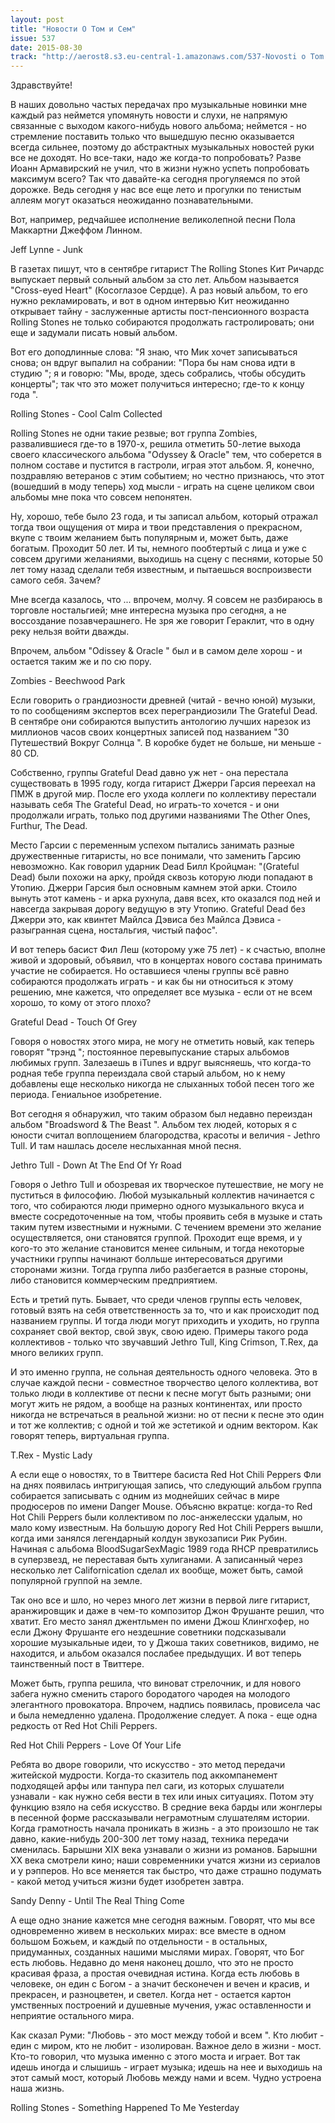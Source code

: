 ```yaml
---
layout: post
title: "Новости О Том и Сем"
issue: 537
date: 2015-08-30
track: "http://aerost8.s3.eu-central-1.amazonaws.com/537-Novosti o Tom I Sem.mp3"
---
```


Здравствуйте!

В наших довольно частых передачах про музыкальные новинки мне каждый раз неймется упомянуть новости и слухи, не напрямую связанные с выходом какого-нибудь нового альбома; неймется - но стремление поставить только что вышедшую песню оказывается всегда сильнее, поэтому до абстрактных музыкальных новостей руки все не доходят. Но все-таки, надо же когда-то попробовать? Разве Иоанн Армавирский не учил, что в жизни нужно успеть попробовать максимум всего? Так что давайте-ка сегодня прогуляемся по этой дорожке. Ведь сегодня у нас все еще лето и прогулки по тенистым аллеям могут оказаться неожиданно познавательными.

Вот, например, редчайшее исполнение великолепной песни Пола Маккартни Джеффом Линном.

Jeff Lynne - Junk

В газетах пишут, что в сентябре гитарист The Rolling Stones Кит Ричардс выпускает первый сольный альбом за сто лет. Альбом называется "Cross-eyed Heart" (Косоглазое Сердце). А раз новый альбом, то его нужно рекламировать, и вот в одном интервью Кит неожиданно открывает тайну - заслуженные артисты пост-пенсионного возраста Rolling Stones не только собираются продолжать гастролировать; они еще и задумали писать новый альбом.

Вот его доподлинные слова: "Я знаю, что Мик хочет записываться снова; он вдруг выпалил на собрании: "Пора бы нам снова идти в студию "; я и говорю: "Мы, вроде, здесь собрались, чтобы обсудить концерты"; так что это может получиться интересно; где-то к концу года ".

Rolling Stones - Cool Calm Collected

Rolling Stones не одни такие резвые; вот группа Zombies, развалившиеся где-то в 1970-х, решила отметить 50-летие выхода своего классического альбома "Odyssey & Oracle" тем, что соберется в полном составе и пустится в гастроли, играя этот альбом. Я, конечно, поздравляю ветеранов с этим событием; но честно признаюсь, что этот (вошедший в моду теперь) ход мысли - играть на сцене целиком свои альбомы мне пока что совсем непонятен.

Ну, хорошо, тебе было 23 года, и ты записал альбом, который отражал тогда твои ощущения от мира и твои представления о прекрасном, вкупе с твоим желанием быть популярным и, может быть, даже богатым. Проходит 50 лет. И ты, немного пообтертый с лица и уже с совсем другими желаниями, выходишь на сцену с песнями, которые 50 лет тому назад сделали тебя известным, и пытаешься воспроизвести самого себя. Зачем?

Мне всегда казалось, что ... впрочем, молчу. Я совсем не разбираюсь в торговле ностальгией; мне интересна музыка про сегодня, а не воссоздание позавчерашнего. Не зря же говорит Гераклит, что в одну реку нельзя войти дважды.

Впрочем, альбом "Odissey & Oracle " был и в самом деле хорош - и остается таким же и по сю пору.

Zombies - Beechwood Park

Если говорить о грандиозности древней (читай - вечно юной) музыки, то по сообщениям экспертов всех переграндиозили The Grateful Dead. В сентябре они собираются выпустить антологию лучших нарезок из миллионов часов своих концертных записей под названием "30 Путешествий Вокруг Солнца ". В коробке будет не больше, ни меньше - 80 СD.

Cобственно, группы Grateful Dead давно уж нет - она перестала существовать в 1995 году, когда гитарист Джерри Гарсия переехал на ПМЖ в другой мир. После его ухода коллеги по коллективу перестали называть себя The Grateful Dead, но играть-то хочется - и они продолжали играть, только под другими названиями The Other Ones, Furthur, The Dead.

Место Гарсии с переменным успехом пытались занимать разные дружественные гитаристы, но все понимали, что заменить Гарсию невозможно. Как говорил ударник Dead Билл Кройцман: "(Grateful Dead) были похожи на арку, пройдя сквозь которую люди попадают в Утопию. Джерри Гарсия был основным камнем этой арки. Стоило вынуть этот камень - и арка рухнула, давя всех, кто оказался под ней и навсегда закрывая дорогу ведущую в эту Утопию. Grateful Dead без Джерри это, как квинтет Майлса Дэвиса без Майлса Дэвиса - разыгранная сцена, ностальгия, чистый пафос".

И вот теперь басист Фил Леш (которому уже 75 лет) - к счастью, вполне живой и здоровый, объявил, что в концертах нового состава принимать участие не собирается. Но оставшиеся члены группы всё равно собираются продолжать играть - и как бы ни относиться к этому решению, мне кажется, что определяет все музыка - если от не всем хорошо, то кому от этого плохо?

Grateful Dead - Touch Of Grey

Говоря о новостях этого мира, не могу не отметить новый, как теперь говорят "трэнд "; постоянное перевыпускание старых альбомов любимых групп. Залезаешь в iTunes и вдруг выясняешь, что когда-то родная тебе группа переиздала свой старый альбом, но к нему добавлены еще несколько никогда не слыханных тобой песен того же периода. Гениальное изобретение.

Вот сегодня я обнаружил, что таким образом был недавно переиздан альбом "Broadsword & The Beast ". Альбом тех людей, которых я с юности считал воплощением благородства, красоты и величия - Jethro Tull. И там нашлась доселе неслыханная мной песня.

Jethro Tull - Down At The End Of Yr Road

Говоря о Jethro Tull и обозревая их творческое путешествие, не могу не пуститься в философию. Любой музыкальный коллектив начинается с того, что собираются люди примерно одного музыкального вкуса и вместе сосредоточенные на том, чтобы проявить себя в музыке и стать таким путем известными и нужными. С течением времени это желание осуществляется, они становятся группой. Проходит еще время, и у кого-то это желание становится менее сильным, и тогда некоторые участники группы начинают болльше интересоваться другими сторонами жизни. Тогда группа либо разбегается в разные стороны, либо становится коммерческим предприятием.

Есть и третий путь. Бывает, что среди членов группы есть человек, готовый взять на себя ответственность за то, что и как происходит под названием группы. И тогда люди могут приходить и уходить, но группа сохраняет свой вектор, свой звук, свою идею. Примеры такого рода коллективов - только что звучавший Jethro Tull, King Crimson, T.Rex, да много великих групп.

И это именно группа, не сольная деятельность одного человека. Это в случае каждой песни - совместное творчество целого коллектива, вот только люди в коллективе от песни к песне могут быть разными; они могут жить не рядом, а вообще на разных континентах, или просто никогда не встречаться в реальной жизни: но от песни к песне это один и тот же коллектив; с одной и той же эстетикой и одним вектором. Как говорят теперь, виртуальная группа.

T.Rex - Mystic Lady

А если еще о новостях, то в Твиттере басиста Red Hot Chili Peppers Фли на днях появилась интригующая запись, что следующий альбом группа собирается записывать с одним из моднейших сейчас в мире продюсеров по имени Danger Mouse. Объясню вкратце: когда-то Red Hot Chili Peppers были коллективом по лос-анжелесски удалым, но мало кому известным. На большую дорогу Red Hot Chili Peppers вышли, когда ими занялся легендарный колдун звукозаписи Рик Рубин. Начиная с альбома BloodSugarSexMagic 1989 года RHCP превратились в суперзвезд, не переставая быть хулиганами. А записанный через несколько лет Californication сделал их вообще, может быть, самой популярной группой на земле.

Так оно все и шло, но через много лет жизни в первой лиге гитарист, аранжировщик и даже в чем-то композитор Джон Фрушанте решил, что хватит. Его место занял джентльмен по имени Джош Клингхофер, но если Джону Фрушанте его нездешние советники подсказывали хорошие музыкальные идеи, то у Джоша таких советников, видимо, не находится, и альбом оказался послабее предыдущих. И вот теперь таинственный пост в Твиттере.

Может быть, группа решила, что виноват стрелочник, и для нового забега нужно сменить старого бородатого чародея на молодого элегантного провокатора. Впрочем, надпись появилась, провисела час и была немедленно удалена. Продолжение следует. А пока - еще одна редкость от Red Hot Chili Peppers.

Red Hot Chili Peppers - Love Of Your Life

Ребята во дворе говорили, что искусство - это метод передачи житейской мудрости. Когда-то сказитель под аккомпанемент подходящей арфы или танпура пел саги, из которых слушатели узнавали - как нужно себя вести в тех или иных ситуациях. Потом эту функцию взяло на себя искусство. В средние века барды или жонглеры в песенной форме рассказывали неграмотным слушателям истории. Когда грамотность начала проникать в жизнь - а это произошло не так давно, какие-нибудь 200-300 лет тому назад, техника передачи сменилась. Барышни XIX века узнавали о жизни из романов. Барышни XX века смотрели кино; наши современники учатся жизни из сериалов и у рэпперов. Но все меняется так быстро, что даже страшно подумать - какой метод учиться жизни будет изобретен завтра.

Sandy Denny - Until The Real Thing Come

А еще одно знание кажется мне сегодня важным. Говорят, что мы все одновременно живем в нескольких мирах: все вместе в одном большом Божьем, и каждый по отдельности - в остальных, придуманных, созданных нашими мыслями мирах. Говорят, что Бог есть любовь. Недавно до меня наконец дошло, что это не просто красивая фраза, а простая очевидная истина. Когда есть любовь в человеке, он един с Богом - а значит бесконечен и вечен и красив, и прекрасен, и разноцветен, и светел. Когда нет - остается картон умственных построений и душевные мучения, ужас оставленности и неприятие остального мира.

Как сказал Руми: "Любовь - это мост между тобой и всем ". Кто любит - един с миром, кто не любит - изолирован. Важное дело в жизни - мост. Кто-то говорил, что музыка именно с этого моста и играет. Вот так идешь иногда и слышишь - играет музыка; идешь на нее и выходишь на этот самый мост, который Любовь между нами и всем. Чудно устроена наша жизнь.

Rolling Stones - Something Happened To Me Yesterday
